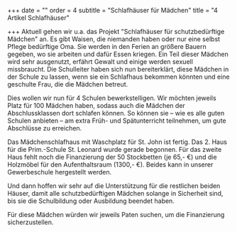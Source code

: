 +++
date = ""
order = 4
subtitle = "Schlafhäuser für Mädchen"
title = "4 Artikel Schlafhäuser"

+++
Aktuell gehen wir u.a. das Projekt "Schlafhäuser für schutzbedürftige Mädchen" an. Es gibt Waisen, die niemanden haben oder nur eine selbst Pflege bedürftige Oma. Sie werden in den Ferien an größere Bauern gegeben, wo sie arbeiten und dafür Essen kriegen. Ein Teil dieser Mädchen wird sehr ausgenutzt, erfährt Gewalt und einige werden sexuell missbraucht. Die Schulleiter haben sich nun bereiterklärt, diese Mädchen in der Schule zu lassen, wenn sie ein Schlafhaus bekommen könnten und eine geschulte Frau, die die Mädchen betreut. 

Dies wollen wir nun für 4 Schulen bewerkstelligen. Wir möchten jeweils Platz für 100 Mädchen haben, sodass auch die Mädchen der Abschlussklassen dort schlafen können. So können sie – wie es alle guten Schulen anbieten – am extra Früh- und Spätunterricht teilnehmen, um gute Abschlüsse zu erreichen.

Das Mädchenschlafhaus mit Waschplatz für St. John ist fertig. Das 2. Haus für die Prim.-Schule St. Leonard wurde gerade begonnen. Für das zweite Haus fehlt noch die Finanzierung der 50 Stockbetten (je 65,- €) und die Holzmöbel für den Aufenthaltsraum (1300,- €). Beides kann in unserer Gewerbeschule hergestellt werden.

Und dann hoffen wir sehr auf die Unterstützung für die restlichen beiden Häuser, damit alle schutzbedürftigen Mädchen solange in Sicherheit sind, bis sie die Schulbildung oder Ausbildung beendet haben.

Für diese Mädchen würden wir jeweils Paten suchen, um die Finanzierung sicherzustellen.